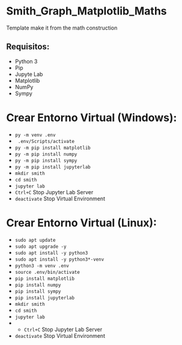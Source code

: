 # Smith_Graph_Matplotlib_Maths
Template make it from the math construction

## Requisitos:
- Python 3
- Pip
- Jupyte Lab
- Matplotlib
- NumPy
- Sympy

# Crear Entorno Virtual (Windows):
- `` py -m venv .env ``
- `` .env/Scripts/activate``
- `` py -m pip install matplotlib ``
- `` py -m pip install numpy ``
- `` py -m pip install sympy ``
- `` py -m pip install jupyterlab ``
- `` mkdir smith ``
- `` cd smith ``
- `` jupyter lab ``
- `` Ctrl+C `` Stop Jupyter Lab Server
- `` deactivate `` Stop Virtual Environment

# Crear Entorno Virtual (Linux):
- `` sudo apt update ``
- `` sudo apt upgrade -y ``
- `` sudo apt install -y python3 ``
- `` sudo apt install -y python3*-venv ``
- `` python3 -m venv .env ``
- `` source .env/bin/activate ``
- `` pip install matplotlib ``
- `` pip install numpy ``
- `` pip install sympy ``
- `` pip install jupyterlab ``
- `` mkdir smith ``
- `` cd smith ``
- `` jupyter lab ``
- - `` Ctrl+C `` Stop Jupyter Lab Server
- `` deactivate `` Stop Virtual Environment
